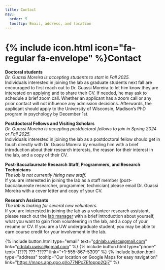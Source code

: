 ```yaml
---
title: Contact
nav:
  order: 5
  tooltip: Email, address, and location
---
```


# {% include icon.html icon="fa-regular fa-envelope" %}Contact

**Doctoral students**  
*Dr. Guassi Moreira is accepting students to start in Fall 2025.*  
Individuals interested in joining the lab as graduate students next fall are encouraged to first reach out to Dr. Guassi Moreira to let him know they are interested on applying and to share their CV. If needed, he may ask to schedule a brief zoom call. Whether an applicant has a zoom call or any prior contact will not influence any admission decisions. Afterwards, the applicant should apply to the University of Wisconsin, Madison’s PhD program in psychology by December 1st.   

**Postdoctoral Fellows and Visiting Scholars**  
*Dr. Guassi Moreira is accepting postdoctoral fellows to join in Spring 2024 or Fall 2025.*  
Individuals interested in joining the lab as a postdoctoral fellow should get in touch directly with Dr. Guassi Moreira by emailing him with a brief introduction about their research interests, the reason for their interest in the lab, and a copy of their CV.   

**Post-Baccalaureate Research Staff, Programmers, and Research Technicians**  
*The lab is not currently hiring new staff.*  
If you are interested in joining the lab as a staff member (post-baccalaureate researcher, programmer, technician) please email Dr. Guassi Moreira with a cover letter and copy of your CV.  

**Research Assistants**  
*The lab is looking for several new volunteers.*  
If you are interested in joining the lab as a volunteer research assistant, please reach out the [lab manager](cdnlab.uwisc@gmail.com) with a brief introduction about yourself, what you want to gain from volunteering in the lab, and a copy of your resume or CV. If you are a UW undergraduate student, you may be able to earn course credit for your involvement in the lab.  

{%
  include button.html
  type="email"
  text="cdnlab.uwisc@gmail.com"
  link="cdnlab.uwisc@gmail.com"
%}
{%
  include button.html
  type="phone"
  text="(???) ???-????"
  link="+1-555-867-5309"
%}
{%
  include button.html
  type="address"
  tooltip="Our location on Google Maps for easy navigation"
  link="https://maps.app.goo.gl/o77NPcZEfoppp2Qj7"
%}
